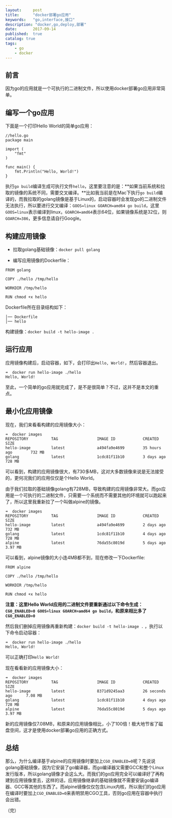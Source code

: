 ```yaml
---
layout:     post
title:      "docker部署go应用"
keywords:   "go,interface,接口" 
description: "docker,go,deploy,部署"
date:       2017-09-14
published:  true 
catalog: true
tags:
    - go 
    - docker 
---
```


## 前言
因为go的应用就是一个可执行的二进制文件，所以使用docker部署go应用非常简单。

## 编写一个go应用
下面是一个打印Hello World的简单go应用：
```
//hello.go
package main

import (
    "fmt"
)

func main() {
    fmt.Println("Hello, World!")
}

```
执行`go build`编译生成可执行文件`hello`，这里要注意的是：**如果当前系统和拉取的镜像的系统不同，需要交叉编译。**比如我当前是在Mac下执行`go build`编译的，而我拉取的golang镜像是基于Linux的，启动容器时会发现go的二进制文件无法执行，所以要进行交叉编译：`GOOS=linux GOARCH=amd64 go build`，这里`GOOS=linux`表示编译到linux，`GOARCH=amd64`表示64位，如果镜像系统是32位，则`GOARCH=386`，更多信息请自行Google。

## 构建应用镜像
* 拉取golang基础镜像：`docker pull golang`

* 编写应用镜像的Dockerfile：

```
FROM golang

COPY ./hello /tmp/hello

WORKDIR /tmp/hello

RUN chmod +x hello
```

Dockerfile所在目录结构如下：
```
│── Dockerfile
│── hello
```

构建镜像：`docker build -t hello-image .`

## 运行应用
应用镜像构建后，启动容器，如下，会打印出`Hello, World!`，然后容器退出。
```
➜  docker run hello-image ./hello
Hello, World!
```
至此，一个简单的go应用就完成了，是不是很简单？不过，这并不是本文的重点。

## 最小化应用镜像
现在，我们来看看构建的应用镜像大小：
```
➜  docker images
REPOSITORY          TAG                 IMAGE ID            CREATED             SIZE
hello-image         latest              a494fa9e4699        35 hours ago        732 MB
golang              latest              1cdc81f11b10        3 days ago          728 MB
```
可以看到，构建的应用镜像很大，有730多MB，这对大多数镜像来说是无法接受的，更何况我们的应用仅仅是个Hello World。

由于我们拉取的基础镜像golang有728MB，导致构建的应用镜像非常大。而go应用是一个可执行的二进制文件，只需要一个系统而不需要其他的环境就可以跑起来了，所以这里我重新拉了一个叫做alpine的镜像。

```
➜  docker images
REPOSITORY          TAG                 IMAGE ID            CREATED             SIZE
hello-image         latest              a494fa9e4699        2 days ago          732 MB
golang              latest              1cdc81f11b10        4 days ago          728 MB
alpine              latest              76da55c8019d        5 days ago          3.97 MB
```

可以看到，alpine镜像的大小连4MB都不到，现在修改一下Dockerfile:

```
FROM alpine

COPY ./hello /tmp/hello

WORKDIR /tmp/hello

RUN chmod +x hello
```

**注意：这里Hello World应用的二进制文件要重新通过以下命令生成：`CGO_ENABLED=0 GOOS=linux GOARCH=amd64 go build`，和原来相比多了`CGO_ENABLED=0`**

然后我们删掉应用镜像再重新构建：`docker build -t hello-image .` ，执行以下命令启动容器：
```
➜  docker run hello-image ./hello
Hello, World!
```
可以正确打印`Hello World!`

现在看看新的应用镜像大小：
```
➜  docker images
REPOSITORY          TAG                 IMAGE ID            CREATED             SIZE
hello-image         latest              8371d9245aa3        26 seconds ago      7.08 MB
golang              latest              1cdc81f11b10        4 days ago          728 MB
alpine              latest              76da55c8019d        5 days ago          3.97 MB
```
新的应用镜像仅7.08MB，和原来的应用镜像相比，小了100倍！极大地节省了磁盘空间，这才是使用docker部署go应用的正确方式。

## 总结
那么，为什么编译基于alpine的应用镜像时要加上`CGO_ENABLED=0`呢？先说说golang基础镜像，因为它安装了go编译器，而go编译器又需要GCC和整个Linux发行版本，所以golang镜像才会这么大。而我们的go应用完全可以编译好了再构建到应用镜像里去，这样的话，应用镜像继承的基础镜像就不需要安装go编译器、GCC等其他的东西了。而alpine镜像仅仅包含Linux内核，所以我们的go应用在编译时要加上`CGO_ENABLED=0`来表明禁用CGO工具，否则go应用在容器中执行会出错。

（完）
